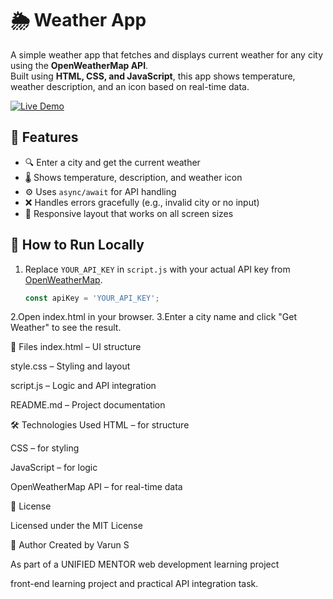 # 🌦️ Weather App

A simple weather app that fetches and displays current weather for any city using the **OpenWeatherMap API**.  
Built using **HTML, CSS, and JavaScript**, this app shows temperature, weather description, and an icon based on real-time data.

[![Live Demo](https://img.shields.io/badge/View%20Live-Demo-green?style=for-the-badge&logo=github)](https://varun150504.github.io/weather-app)


## 🔧 Features

- 🔍 Enter a city and get the current weather
- 🌡️ Shows temperature, description, and weather icon
- ⚙️ Uses `async/await` for API handling
- ❌ Handles errors gracefully (e.g., invalid city or no input)
- 📱 Responsive layout that works on all screen sizes


## 🚀 How to Run Locally

1. Replace `YOUR_API_KEY` in `script.js` with your actual API key from [OpenWeatherMap](https://openweathermap.org/).
   ```js
   const apiKey = 'YOUR_API_KEY';
2.Open index.html in your browser.
3.Enter a city name and click "Get Weather" to see the result.


📁 Files
index.html – UI structure

style.css – Styling and layout

script.js – Logic and API integration

README.md – Project documentation



🛠️ Technologies Used
HTML – for structure

CSS – for styling

JavaScript – for logic

OpenWeatherMap API – for real-time data



📜 License

Licensed under the MIT License



🙌 Author
Created by Varun S

As part of a UNIFIED MENTOR web development learning project 

front-end learning project and practical API integration task.








